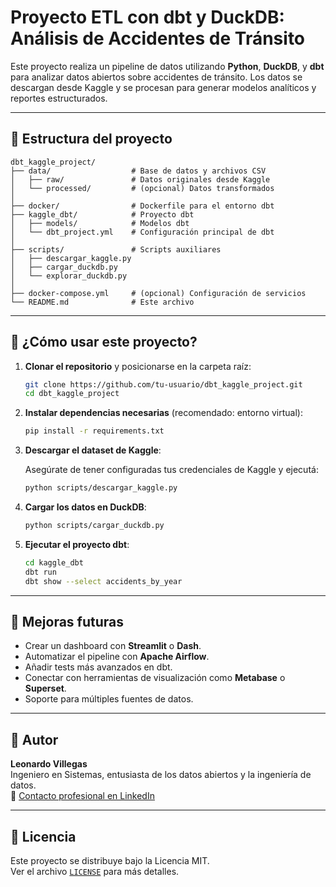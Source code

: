 # Proyecto ETL con dbt y DuckDB: Análisis de Accidentes de Tránsito

Este proyecto realiza un pipeline de datos utilizando **Python**, **DuckDB**, y **dbt** para analizar datos abiertos sobre accidentes de tránsito. Los datos se descargan desde Kaggle y se procesan para generar modelos analíticos y reportes estructurados.

---

## 📁 Estructura del proyecto

```
dbt_kaggle_project/
├── data/                  # Base de datos y archivos CSV
│   ├── raw/               # Datos originales desde Kaggle
│   └── processed/         # (opcional) Datos transformados
│
├── docker/                # Dockerfile para el entorno dbt
├── kaggle_dbt/            # Proyecto dbt
│   ├── models/            # Modelos dbt
│   └── dbt_project.yml    # Configuración principal de dbt
│
├── scripts/               # Scripts auxiliares
│   ├── descargar_kaggle.py
│   ├── cargar_duckdb.py
│   └── explorar_duckdb.py
│
├── docker-compose.yml     # (opcional) Configuración de servicios
└── README.md              # Este archivo
```

---

## 🚀 ¿Cómo usar este proyecto?

1. **Clonar el repositorio** y posicionarse en la carpeta raíz:

   ```bash
   git clone https://github.com/tu-usuario/dbt_kaggle_project.git
   cd dbt_kaggle_project
   ```

2. **Instalar dependencias necesarias** (recomendado: entorno virtual):

   ```bash
   pip install -r requirements.txt
   ```

3. **Descargar el dataset de Kaggle**:

   Asegúrate de tener configuradas tus credenciales de Kaggle y ejecutá:

   ```bash
   python scripts/descargar_kaggle.py
   ```

4. **Cargar los datos en DuckDB**:

   ```bash
   python scripts/cargar_duckdb.py
   ```

5. **Ejecutar el proyecto dbt**:

   ```bash
   cd kaggle_dbt
   dbt run
   dbt show --select accidents_by_year
   ```

---

## 🌱 Mejoras futuras

- Crear un dashboard con **Streamlit** o **Dash**.
- Automatizar el pipeline con **Apache Airflow**.
- Añadir tests más avanzados en dbt.
- Conectar con herramientas de visualización como **Metabase** o **Superset**.
- Soporte para múltiples fuentes de datos.

---

## 👤 Autor

**Leonardo Villegas**  
Ingeniero en Sistemas, entusiasta de los datos abiertos y la ingeniería de datos.  
📧 [Contacto profesional en LinkedIn](www.linkedin.com/in/leonardo-r-f-villegas/)

---

## 📄 Licencia

Este proyecto se distribuye bajo la Licencia MIT.  
Ver el archivo [`LICENSE`](LICENSE) para más detalles.

